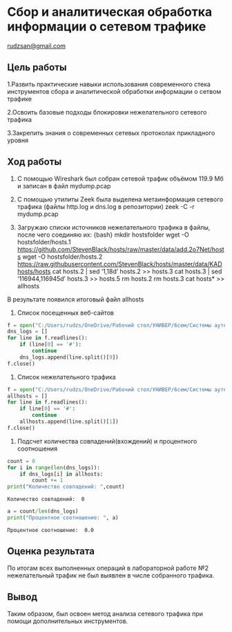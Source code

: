 Сбор и аналитическая обработка информации о сетевом трафике
================
rudzsan@gmail.com

## Цель работы

1.Развить практические навыки использования современного стека
инструментов сбора и аналитической обработки информации о сетвом трафике

2.Освоить базовые подходы блокировки нежелательного сетевого трафика

3.Закрепить знания о современных сетевых протоколах прикладного уровня

## Ход работы

1.  C помощью Wireshark был собран сетевой трафик объёмом 119.9 Мб и
    записан в файл mydump.pcap

2.  C помощью утилиты Zeek была выделена метаинформация сетевого трафика
    (файлы http.log и dns.log в репозитории) zeek -C -r mydump.pcap

3.  Загружаю списки источников нежелательного трафика в файлы, после
    чего соединяю их: {bash} mkdir hostsfolder wget -O
    hostsfolder/hosts.1
    https://github.com/StevenBlack/hosts/raw/master/data/add.2o7Net/hosts
    wget -O hostsfolder/hosts.2
    https://raw.githubusercontent.com/StevenBlack/hosts/master/data/KADhosts/hosts
    cat hosts.2 | sed ‘1,18d’ hosts.2 \>\> hosts.3 cat hosts.3 | sed
    ‘116944,116945d’ hosts.3 \>\> hosts.5 rm hosts.2 rm hosts.3 cat
    hosts\* \>\> allhosts

В результате появился итоговый файл allhosts

1.  Список посещенных веб-сайтов

``` python
f = open("C:/Users/rudzs/OneDrive/Рабочий стол/УНИВЕР/6сем/Системы аутентификации ИБ/Лаб2/dns.log","r")
dns_logs = []
for line in f.readlines():
    if (line[0] == '#'):
        continue
    dns_logs.append(line.split()[9])
f.close()
```

1.  Список нежелательного трафика

``` python
f = open("C:/Users/rudzs/OneDrive/Рабочий стол/УНИВЕР/6сем/Системы аутентификации ИБ/Лаб2/allhosts","r")
allhosts = []
for line in f.readlines():
    if line[0] == '#':
        continue
    allhosts.append(line.split()[1])
f.close()
```

1.  Подсчет количества совпадений(вхождений) и процентного соотношения

``` python
count = 0
for i in range(len(dns_logs)):
    if dns_logs[i] in allhosts:
        count += 1
print("Количество совпадений: ",count)
```

    Количество совпадений:  0

``` python
a = count/len(dns_logs)
print("Процентное соотношение: ", a)
```

    Процентное соотношение:  0.0

## Оценка результата

По итогам всех выполненных операций в лабораторной работе №2
нежелательный трафик не был выявлен в числе собранного трафика.

## Вывод

Таким образом, был освоен метод анализа сетевого трафика при помощи
дополнительных инструментов.
